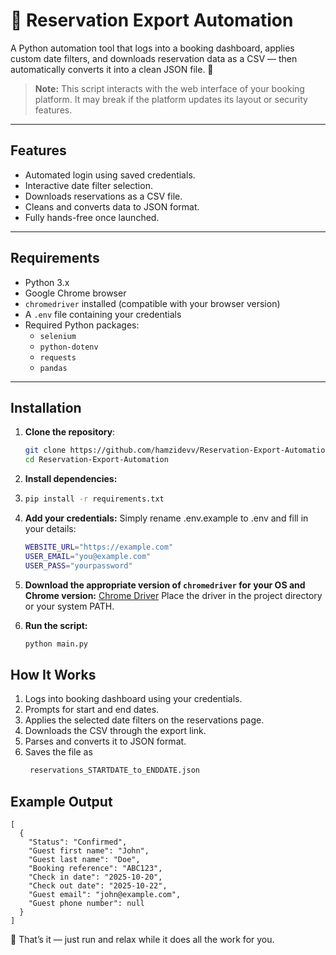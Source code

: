 # 🏨 Reservation Export Automation

A Python automation tool that logs into a booking dashboard, applies custom date filters, and downloads reservation data as a CSV — then automatically converts it into a clean JSON file. 🚀

> **Note:** This script interacts with the web interface of your booking platform. It may break if the platform updates its layout or security features.

---

## Features

- Automated login using saved credentials.  
- Interactive date filter selection.  
- Downloads reservations as a CSV file.  
- Cleans and converts data to JSON format.  
- Fully hands-free once launched.

---

## Requirements

- Python 3.x  
- Google Chrome browser  
- `chromedriver` installed (compatible with your browser version)  
- A `.env` file containing your credentials  
- Required Python packages:
  - `selenium`
  - `python-dotenv`
  - `requests`
  - `pandas`

---

## Installation

1. **Clone the repository**:

    ```bash
    git clone https://github.com/hamzidevv/Reservation-Export-Automation.git
    cd Reservation-Export-Automation

2. **Install dependencies:**
3. 
    ```bash
    pip install -r requirements.txt
   
4. **Add your credentials:** Simply rename .env.example to .env and fill in your details:

    ```bash
    WEBSITE_URL="https://example.com"
    USER_EMAIL="you@example.com"
    USER_PASS="yourpassword"
   
5. **Download the appropriate version of `chromedriver` for your OS and Chrome version:**
   [Chrome Driver](https://chromedriver.chromium.org/downloads)
   Place the driver in the project directory or your system PATH.

6. **Run the script:**
   
    ```bash
    python main.py

## How It Works
1. Logs into booking dashboard using your credentials.
2. Prompts for start and end dates.
3. Applies the selected date filters on the reservations page.
4. Downloads the CSV through the export link.
5. Parses and converts it to JSON format.
6. Saves the file as
   ```bash
    reservations_STARTDATE_to_ENDDATE.json

## Example Output
    [
      {
        "Status": "Confirmed",
        "Guest first name": "John",
        "Guest last name": "Doe",
        "Booking reference": "ABC123",
        "Check in date": "2025-10-20",
        "Check out date": "2025-10-22",
        "Guest email": "john@example.com",
        "Guest phone number": null
      }
    ]

🎉 That’s it — just run and relax while it does all the work for you.
